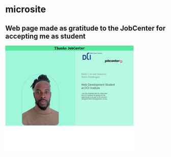# microsite
## Web page made as gratitude to the JobCenter for accepting me as student



<img src="https://github.com/Mauricio-Sotela/Storege/blob/master/jobcenter.png" alt="job" width="80%">
